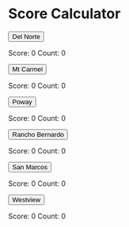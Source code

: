 # Score Calculator

<script>
var clicksDN = 0;
var clicksMC = 0;
var clicksPO = 0;
var clicksRB = 0;
var clicksSM = 0;
var clicksWV = 0;
var countDN = 0;
var countMC = 0;
var countPO = 0;
var countRB = 0;
var countSM = 0;
var countWV = 0;
var counter = 1;
function onClickDN() {
  clicksDN += counter;
  counter +=1;
  if (countDN < 5){
    document.getElementById("clicksDN").innerHTML = clicksDN;
  }
  countDN +=1;
  document.getElementById("countDN").innerHTML = countDN;
};
function onClickMC() {
  clicksMC += counter;
  counter +=1;
  if (countMC < 5){
    document.getElementById("clicksMC").innerHTML = clicksMC;
  }
  countMC +=1;
  document.getElementById("countMC").innerHTML = countMC;
};
function onClickPO() {
  clicksPO += counter;
  counter +=1;
  if (countPO < 5){
  document.getElementById("clicksPO").innerHTML = clicksPO;
  }
  countPO +=1;
  document.getElementById("countPO").innerHTML = countPO;
};
function onClickRB() {
  clicksRB += counter;
  counter +=1;
  if (countRB < 5){
  document.getElementById("clicksRB").innerHTML = clicksRB;
  }
  countRB +=1;
  document.getElementById("countRB").innerHTML = countRB;
};
function onClickSM() {
  clicksSM += counter;
  counter +=1;
  if (countSM < 5){
  document.getElementById("clicksSM").innerHTML = clicksSM;
  }
  countSM +=1;
  document.getElementById("countSM").innerHTML = countSM;
};
function onClickWV() {
  clicksWV += counter;
  counter +=1;
  if (countWV < 5){
  document.getElementById("clicksWV").innerHTML = clicksWV;
  }
  countWV +=1;
  document.getElementById("countWV").innerHTML = countWV;
};
</script>

<button type="button" onClick="onClickDN()">Del Norte</button>
<p>Score: <a id="clicksDN">0</a>  Count: <a id="countDN">0</a></p>

<button type="button" onClick="onClickMC()">Mt Carmel</button>
<p>Score: <a id="clicksMC">0</a>  Count: <a id="countMC">0</a></p>

<button type="button" onClick="onClickPO()">Poway</button>
<p>Score: <a id="clicksPO">0</a>  Count: <a id="countPO">0</a></p>

<button type="button" onClick="onClickRB()">Rancho Bernardo</button>
<p>Score: <a id="clicksRB">0</a>  Count: <a id="countRB">0</a></p>

<button type="button" onClick="onClickSM()">San Marcos</button>
<p>Score: <a id="clicksSM">0</a>  Count: <a id="countSM">0</a></p>

<button type="button" onClick="onClickWV()">Westview</button>
<p>Score: <a id="clicksWV">0</a>  Count: <a id="countWV">0</a></p>